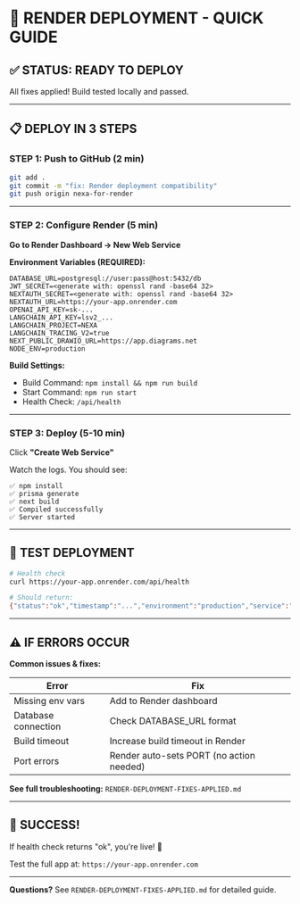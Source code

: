 # 🚀 RENDER DEPLOYMENT - QUICK GUIDE

## ✅ STATUS: READY TO DEPLOY

All fixes applied! Build tested locally and passed.

---

## 📋 DEPLOY IN 3 STEPS

### **STEP 1: Push to GitHub** (2 min)

```bash
git add .
git commit -m "fix: Render deployment compatibility"
git push origin nexa-for-render
```

---

### **STEP 2: Configure Render** (5 min)

**Go to Render Dashboard → New Web Service**

**Environment Variables (REQUIRED):**
```
DATABASE_URL=postgresql://user:pass@host:5432/db
JWT_SECRET=<generate with: openssl rand -base64 32>
NEXTAUTH_SECRET=<generate with: openssl rand -base64 32>
NEXTAUTH_URL=https://your-app.onrender.com
OPENAI_API_KEY=sk-...
LANGCHAIN_API_KEY=lsv2_...
LANGCHAIN_PROJECT=NEXA
LANGCHAIN_TRACING_V2=true
NEXT_PUBLIC_DRAWIO_URL=https://app.diagrams.net
NODE_ENV=production
```

**Build Settings:**
- Build Command: `npm install && npm run build`
- Start Command: `npm run start`
- Health Check: `/api/health`

---

### **STEP 3: Deploy** (5-10 min)

Click **"Create Web Service"**

Watch the logs. You should see:
```
✅ npm install
✅ prisma generate
✅ next build
✅ Compiled successfully
✅ Server started
```

---

## 🧪 TEST DEPLOYMENT

```bash
# Health check
curl https://your-app.onrender.com/api/health

# Should return:
{"status":"ok","timestamp":"...","environment":"production","service":"NEXA Platform"}
```

---

## ⚠️ IF ERRORS OCCUR

**Common issues & fixes:**

| Error | Fix |
|-------|-----|
| Missing env vars | Add to Render dashboard |
| Database connection | Check DATABASE_URL format |
| Build timeout | Increase build timeout in Render |
| Port errors | Render auto-sets PORT (no action needed) |

**See full troubleshooting:** `RENDER-DEPLOYMENT-FIXES-APPLIED.md`

---

## 🎉 SUCCESS!

If health check returns "ok", you're live! 🚀

Test the full app at: `https://your-app.onrender.com`

---

**Questions?** See `RENDER-DEPLOYMENT-FIXES-APPLIED.md` for detailed guide.

